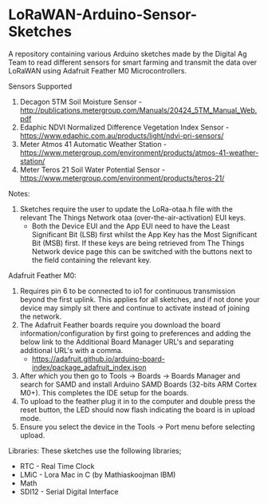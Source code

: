 # LoRaWAN-Arduino-Sensor-Sketches
A repository containing various Arduino sketches made by the Digital Ag Team to read different sensors for smart farming and transmit the data over LoRaWAN using Adafruit Feather M0 Microcontrollers.

Sensors Supported
  1. Decagon 5TM Soil Moisture Sensor
	- http://publications.metergroup.com/Manuals/20424_5TM_Manual_Web.pdf
  2. Edaphic NDVI Normalized Difference Vegetation Index Sensor
	- https://www.edaphic.com.au/products/light/ndvi-pri-sensors/
  3. Meter Atmos 41 Automatic Weather Station
	- https://www.metergroup.com/environment/products/atmos-41-weather-station/
  4. Meter Teros 21 Soil Water Potential Sensor
	- https://www.metergroup.com/environment/products/teros-21/
  
Notes: 
1. Sketches require the user to update the LoRa-otaa.h file with the relevant The Things Network otaa (over-the-air-activation) EUI keys.
	- Both the Device EUI and the App EUI need to have the Least Significant Bit (LSB) first whilst the App Key has the Most Significant Bit (MSB) first.
	If these keys are being retrieved from The Things Network device page this can be switched with the buttons next to the field containing the relevant key.

Adafruit Feather M0:
1. Requires pin 6 to be connected to io1 for continuous transmission beyond the first uplink. This applies for all sketches, and if not done your device may simply sit there and continue to activate instead of joining the network.
2. The Adafruit Feather boards require you download the board information/configuration by first going to preferences and adding the below link to the Additional Board Manager URL's and separating additional URL's with a comma.
	- https://adafruit.github.io/arduino-board-index/package_adafruit_index.json
3. After which you then go to Tools -> Boards -> Boards Manager and search for SAMD and install Arduino SAMD Boards (32-bits ARM Cortex M0+). This completes the IDE setup for the boards.
3. To upload to the feather plug it in to the computer and double press the reset button, the LED should now flash indicating the board is in upload mode.
4. Ensure you select the device in the Tools -> Port menu before selecting upload.

Libraries:
These sketches use the following libraries;
- RTC - Real Time Clock
- LMiC - Lora Mac in C (by Mathiaskoojman IBM)
- Math
- SDI12 - Serial Digital Interface
